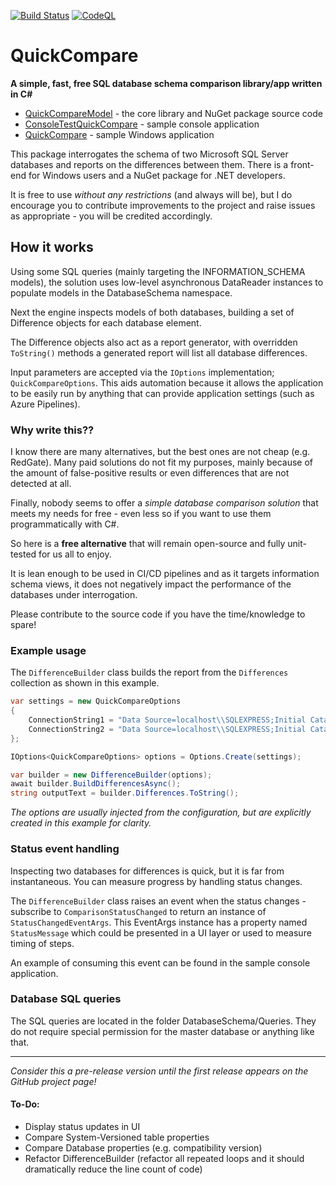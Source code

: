 [![Build Status](https://github.com/Scandal-UK/QuickCompare/workflows/Build%20and%20Test/badge.svg)](https://github.com/Scandal-UK/QuickCompare/actions?query=workflow%3A%22Build%20and%20Test%22)
[![CodeQL](https://github.com/Scandal-UK/QuickCompare/workflows/CodeQL/badge.svg)](https://github.com/Scandal-UK/QuickCompare/actions?query=workflow%3ACodeQL)
# QuickCompare

__A simple, fast, free SQL database schema comparison library/app written in C#__

- [QuickCompareModel](/src/QuickCompareModel) - the core library and NuGet package source code
- [ConsoleTestQuickCompare](/src/ConsoleTestQuickCompare) - sample console application
- [QuickCompare](/src/QuickCompare) - sample Windows application

This package interrogates the schema of two Microsoft SQL Server databases and reports on the differences between them. There is a front-end for Windows users and a NuGet package for .NET developers.

It is free to use _without any restrictions_ (and always will be), but I do encourage you to contribute improvements to the project and raise issues as appropriate - you will be credited accordingly.

## How it works

Using some SQL queries (mainly targeting the INFORMATION_SCHEMA models), the solution uses low-level asynchronous DataReader instances to populate models in the DatabaseSchema namespace.

Next the engine inspects models of both databases, building a set of Difference objects for each database element.

The Difference objects also act as a report generator, with overridden `ToString()` methods a generated report will list all database differences.

Input parameters are accepted via the `IOptions` implementation; `QuickCompareOptions`. This aids automation because it allows the application to be easily run by anything that can provide application settings (such as Azure Pipelines).

### Why write this??

I know there are many alternatives, but the best ones are not cheap (e.g. RedGate). Many paid solutions do not fit my purposes, mainly because of the amount of false-positive results or even differences that are not detected at all.

Finally, nobody seems to offer a _simple database comparison solution_ that meets my needs for free - even less so if you want to use them programmatically with C#.

So here is a __free alternative__ that will remain open-source and fully unit-tested for us all to enjoy.

It is lean enough to be used in CI/CD pipelines and as it targets information schema views, it does not negatively impact the performance of the databases under interrogation.

Please contribute to the source code if you have the time/knowledge to spare!

### Example usage

The `DifferenceBuilder` class builds the report from the `Differences` collection as shown in this example.

```C#
var settings = new QuickCompareOptions
{
    ConnectionString1 = "Data Source=localhost\\SQLEXPRESS;Initial Catalog=Northwind1;Integrated Security=True",
    ConnectionString2 = "Data Source=localhost\\SQLEXPRESS;Initial Catalog=Northwind2;Integrated Security=True",
};

IOptions<QuickCompareOptions> options = Options.Create(settings);

var builder = new DifferenceBuilder(options);
await builder.BuildDifferencesAsync();
string outputText = builder.Differences.ToString();
```

_The options are usually injected from the configuration, but are explicitly created in this example for clarity._

### Status event handling

Inspecting two databases for differences is quick, but it is far from instantaneous. You can measure progress by handling status changes.

The `DifferenceBuilder` class raises an event when the status changes - subscribe to `ComparisonStatusChanged` to return an instance of `StatusChangedEventArgs`. This EventArgs instance has a property named `StatusMessage` which could be presented in a UI layer or used to measure timing of steps.

An example of consuming this event can be found in the sample console application.

### Database SQL queries

The SQL queries are located in the folder DatabaseSchema/Queries. They do not require special permission for the master database or anything like that.

---

_Consider this a pre-release version until the first release appears on the GitHub project page!_

#### To-Do:
- Display status updates in UI
- Compare System-Versioned table properties
- Compare Database properties (e.g. compatibility version)
- Refactor DifferenceBuilder (refactor all repeated loops and it should dramatically reduce the line count of code)
